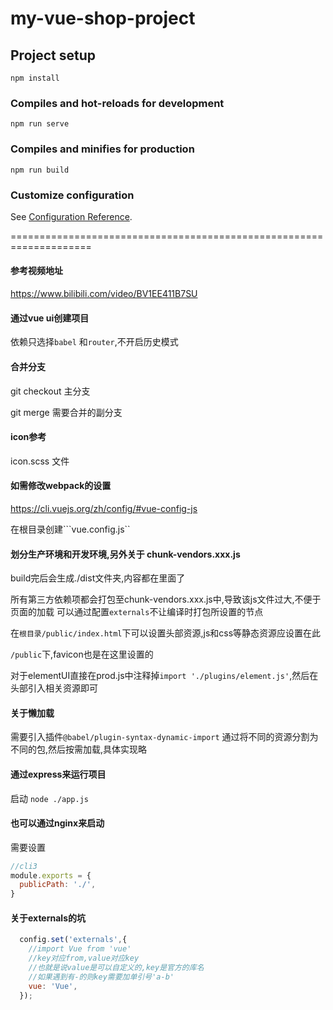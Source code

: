 # my-vue-shop-project

## Project setup
```
npm install
```

### Compiles and hot-reloads for development
```
npm run serve
```

### Compiles and minifies for production
```
npm run build
```

### Customize configuration
See [Configuration Reference](https://cli.vuejs.org/config/).


====================================================================
#### 参考视频地址
https://www.bilibili.com/video/BV1EE411B7SU

#### 通过vue ui创建项目
依赖只选择```babel``` 和```router```,不开启历史模式

#### 合并分支
git checkout 主分支

git merge 需要合并的副分支

#### icon参考
icon.scss 文件


#### 如需修改webpack的设置
https://cli.vuejs.org/zh/config/#vue-config-js

在根目录创建```vue.config.js``


#### 划分生产环境和开发环境,另外关于 chunk-vendors.xxx.js
build完后会生成./dist文件夹,内容都在里面了

所有第三方依赖项都会打包至chunk-vendors.xxx.js中,导致该js文件过大,不便于页面的加载
可以通过配置```externals```不让编译时打包所设置的节点

在```根目录/public/index.html```下可以设置头部资源,js和css等静态资源应设置在此

```/public```下,favicon也是在这里设置的

对于elementUI直接在prod.js中注释掉```import './plugins/element.js'```,然后在头部引入相关资源即可

#### 关于懒加载
需要引入插件```@babel/plugin-syntax-dynamic-import```
通过将不同的资源分割为不同的包,然后按需加载,具体实现略


#### 通过express来运行项目
启动
```node ./app.js```


#### 也可以通过nginx来启动
需要设置    
```javascript
//cli3
module.exports = {
  publicPath: './', 
}
```


#### 关于externals的坑
```javascript
  config.set('externals',{
    //import Vue from 'vue'
    //key对应from,value对应key
    //也就是说value是可以自定义的,key是官方的库名
    //如果遇到有-的则key需要加单引号'a-b'
    vue: 'Vue',
  });
```


